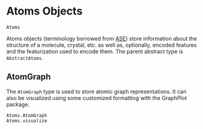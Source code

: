 # Atoms Objects

```@docs
Atoms
```

Atoms objects (terminology borrowed from [ASE](https://wiki.fysik.dtu.dk/ase/)) store information about the structure of a molecule, crystal, etc. as well as, optionally, encoded features and the featurization used to encode them. The parent abstract type is `AbstractAtoms`.

## AtomGraph
The `AtomGraph` type is used to store atomic graph representations. It can also be visualized using some customized formatting with the GraphPlot package.

```@docs
Atoms.AtomGraph
Atoms.visualize
```
